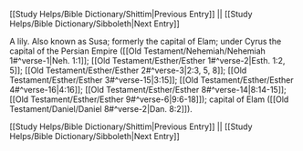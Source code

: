 [[Study Helps/Bible Dictionary/Shittim|Previous Entry]]  ||  [[Study Helps/Bible Dictionary/Sibboleth|Next Entry]]

 A lily. Also known as Susa; formerly the capital of Elam; under Cyrus the capital of the Persian Empire ([[Old Testament/Nehemiah/Nehemiah 1#^verse-1|Neh. 1:1]]; [[Old Testament/Esther/Esther 1#^verse-2|Esth. 1:2, 5]]; [[Old Testament/Esther/Esther 2#^verse-3|2:3, 5, 8]]; [[Old Testament/Esther/Esther 3#^verse-15|3:15]]; [[Old Testament/Esther/Esther 4#^verse-16|4:16]]; [[Old Testament/Esther/Esther 8#^verse-14|8:14-15]]; [[Old Testament/Esther/Esther 9#^verse-6|9:6-18]]); capital of Elam ([[Old Testament/Daniel/Daniel 8#^verse-2|Dan. 8:2]]).

[[Study Helps/Bible Dictionary/Shittim|Previous Entry]]  ||  [[Study Helps/Bible Dictionary/Sibboleth|Next Entry]]